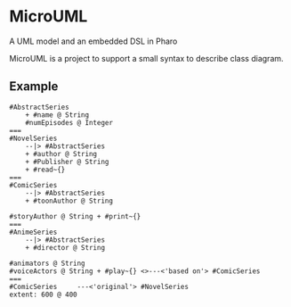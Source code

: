 # MicroUML

A UML model and an embedded DSL in Pharo

MicroUML is a project to support a small syntax to describe class diagram. 



## Example


```pharoscript
#AbstractSeries 
    + #name @ String 
    #numEpisodes @ Integer
=== 
#NovelSeries 
    --|> #AbstractSeries
    + #author @ String 
    + #Publisher @ String 
    + #read~{}
=== 
#ComicSeries 
    --|> #AbstractSeries 
    + #toonAuthor @ String
    
#storyAuthor @ String + #print~{}
=== 
#AnimeSeries
    --|> #AbstractSeries 
    + #director @ String 
    
#animators @ String
#voiceActors @ String + #play~{} <>---<'based on'> #ComicSeries
=== 
#ComicSeries     ---<'original'> #NovelSeries 
extent: 600 @ 400
```
